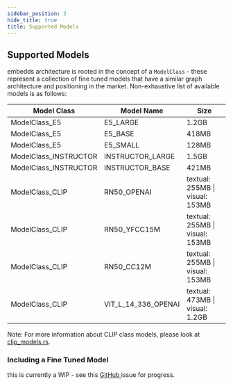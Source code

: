 ```yaml
---
sidebar_position: 3
hide_title: true
title: Supported Models
---
```


## Supported Models

embedds architecture is rooted in the concept of a `ModelClass` - these represent a collection of fine tuned models that have a similar graph architecture and positioning in the market. Non-exhaustive list of available models is as follows:

<table>
<thead>
<tr>
<th>
Model Class
</th>
<th>
Model Name
</th>
<th>
Size
</th>
</tr>
</thead>
<tbody>

<tr>
<td>
ModelClass_E5
</td>
<td>
E5_LARGE
</td>
<td>
1.2GB
</td>
</tr>

<tr>
<td>
ModelClass_E5
</td>
<td>
E5_BASE
</td>
<td>
418MB
</td>
</tr>

<tr>
<td>
ModelClass_E5
</td>
<td>
E5_SMALL
</td>
<td>
128MB
</td>
</tr>

<tr>
<td>
ModelClass_INSTRUCTOR
</td>
<td>
INSTRUCTOR_LARGE
</td>
<td>
1.5GB
</td>
</tr>


<tr>
<td>
ModelClass_INSTRUCTOR
</td>
<td>
INSTRUCTOR_BASE
</td>
<td>
421MB
</td>
</tr>


<tr>
<td>
ModelClass_CLIP
</td>
<td>
RN50_OPENAI
</td>
<td>
textual: 255MB | visual: 153MB
</td>
</tr>

<tr>
<td>
ModelClass_CLIP
</td>
<td>
RN50_YFCC15M
</td>
<td>
textual: 255MB | visual: 153MB
</td>
</tr>

<tr>
<td>
ModelClass_CLIP
</td>
<td>
RN50_CC12M
</td>
<td>
textual: 255MB | visual: 153MB
</td>
</tr>

<tr>
<td>
ModelClass_CLIP
</td>
<td>
VIT_L_14_336_OPENAI
</td>
<td>
textual: 473MB | visual: 1.2GB
</td>
</tr>


</tbody>
</table>

Note: For more information about CLIP class models, please look at <a href="https://github.com/infrawhispers/anansi/blob/main/embedds/src/clip_models.rs">clip_models.rs</a>.

### Including a Fine Tuned Model

<p>
this is currently a WIP - see this <a href="https://github.com/infrawhispers/anansi/issues/2">GitHub
</a> issue for progress.
</p>

